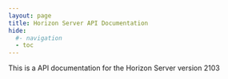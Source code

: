 ```yaml
---
layout: page
title: Horizon Server API Documentation
hide:
  #- navigation
  - toc
---
```


This is a API documentation for the Horizon Server version 2103

<swagger-ui src="rest-api-swagger-docs.json"/>
